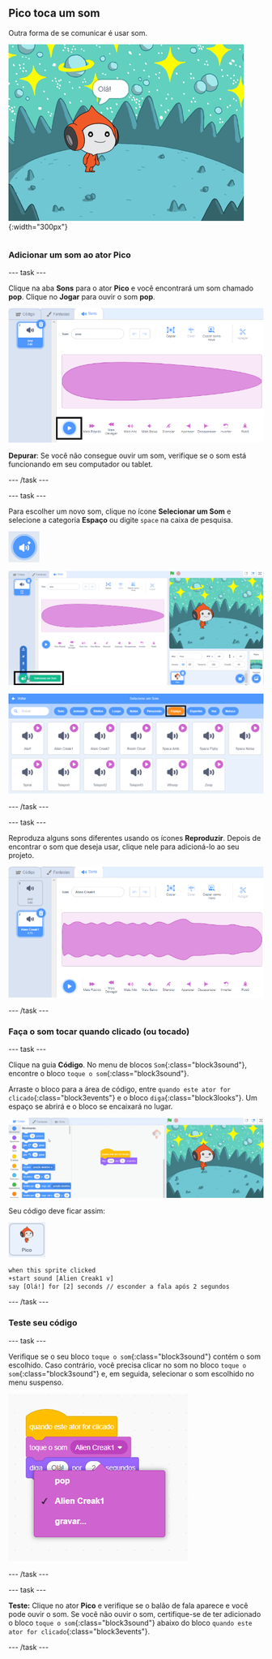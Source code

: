 ## Pico toca um som

<div style="display: flex; flex-wrap: wrap">
<div style="flex-basis: 200px; flex-grow: 1; margin-right: 15px;">
Outra forma de se comunicar é usar som.
</div>
<div>

![O ator Pico falando, "Olá!"](images/pico-step2.png){:width="300px"}

</div>
</div>

### Adicionar um som ao ator Pico

--- task ---

Clique na aba **Sons** para o ator **Pico** e você encontrará um som chamado **pop**. Clique no **Jogar** para ouvir o som **pop**.

![Reproduzindo o som pop na aba Sons.](images/pico-sound-play.png)

**Depurar**: Se você não consegue ouvir um som, verifique se o som está funcionando em seu computador ou tablet.

--- /task ---

--- task ---

Para escolher um novo som, clique no ícone **Selecionar um Som** e selecione a categoria **Espaço** ou digite `space` na caixa de pesquisa.

![O ícone 'Selecione um som'.](images/sound-button.png)

![O editor Scratch com 'Selecionar um Som' destacado.](images/pico-choose-sound.png)

![A categoria 'Espaço' na Biblioteca de sons.](images/pico-space-category.png)

--- /task ---

--- task ---

Reproduza alguns sons diferentes usando os ícones **Reproduzir**. Depois de encontrar o som que deseja usar, clique nele para adicioná-lo ao seu projeto.

![Um exemplo de som (o som Alien Creak1) mostrado abaixo do som pop na guia Sons.](images/pico-inserted-sound.png)

--- /task ---

### Faça o som tocar quando clicado (ou tocado)

--- task ---

Clique na guia **Código**. No menu de blocos `Som`{:class="block3sound"}, encontre o bloco `toque o som`{:class="block3sound"}.

Arraste o bloco para a área de código, entre `quando este ator for clicado`{:class="block3events"} e o bloco `diga`{:class="block3looks"}. Um espaço se abrirá e o bloco se encaixará no lugar.

![O bloco de 'toque o som' sendo adicionado entre os dois blocos.](images/pico-insert-block.gif)

Seu código deve ficar assim:

![O ator Pico.](images/pico-sprite.png)

```blocks3
when this sprite clicked
+start sound [Alien Creak1 v] 
say [Olá!] for [2] seconds // esconder a fala após 2 segundos
```

--- /task ---

### Teste seu código

--- task ---

Verifique se o seu bloco `toque o som`{:class="block3sound"} contém o som escolhido. Caso contrário, você precisa clicar no som no bloco `toque o som`{:class="block3sound"} e, em seguida, selecionar o som escolhido no menu suspenso.

![Clicando no som Alien Creak1 no menu suspenso dentro do bloco 'toque um som'.](images/pico-sound-menu.png)

--- /task ---

--- task ---

**Teste:** Clique no ator **Pico** e verifique se o balão de fala aparece e você pode ouvir o som. Se você não ouvir o som, certifique-se de ter adicionado o bloco `toque o som`{:class="block3sound"} abaixo do bloco `quando este ator for clicado`{:class="block3events"}.

--- /task ---

